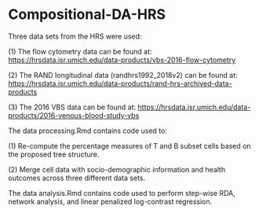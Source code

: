 # Compositional-DA-HRS
Three data sets from the HRS were used:  

(1) The flow cytometry data can be found at: https://hrsdata.isr.umich.edu/data-products/vbs-2016-flow-cytometry  

(2) The RAND longitudinal data (randhrs1992_2018v2) can be found at: https://hrsdata.isr.umich.edu/data-products/rand-hrs-archived-data-products  

(3) The 2016 VBS data can be found at: https://hrsdata.isr.umich.edu/data-products/2016-venous-blood-study-vbs


The data processing.Rmd contains code used to:

(1) Re-compute the percentage measures of T and B subset cells based on the proposed tree structure.  

(2) Merge cell data with socio-demographic information and health outcomes across three different data sets.

The data analysis.Rmd contains code used to perform step-wise RDA, network analysis, and linear penalized log-contrast regression.
